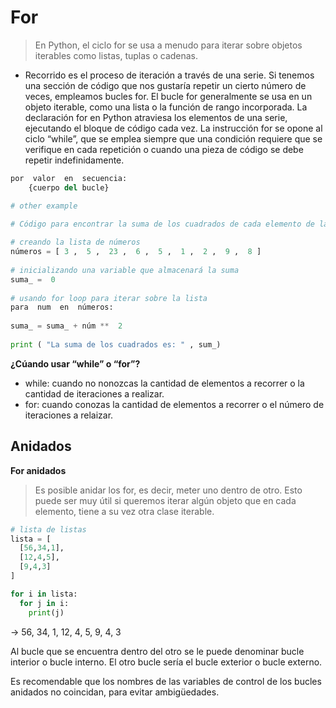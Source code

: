 # For

> En Python, el ciclo for se usa a menudo para iterar sobre objetos iterables como listas, tuplas o cadenas.

- Recorrido es el proceso de iteración a través de una serie. Si tenemos una sección de código que nos gustaría repetir un cierto número de veces, empleamos bucles for. El bucle for generalmente se usa en un objeto iterable, como una lista o la función de rango incorporada. La declaración for en Python atraviesa los elementos de una serie, ejecutando el bloque de código cada vez. La instrucción for se opone al ciclo “while”, que se emplea siempre que una condición requiere que se verifique en cada repetición o cuando una pieza de código se debe repetir indefinidamente.
```python
por  valor  en  secuencia:  
    {cuerpo del bucle}

# other example

# Código para encontrar la suma de los cuadrados de cada elemento de la lista usando for loop  
  
# creando la lista de números  
números = [ 3 ,  5 ,  23 ,  6 ,  5 ,  1 ,  2 ,  9 ,  8 ]  
  
# inicializando una variable que almacenará la suma  
suma_ =  0  
  
# usando for loop para iterar sobre la lista  
para  num  en  números:  
     
suma_ = suma_ + núm **  2   
  
print ( "La suma de los cuadrados es: " , sum_)
```

**¿Cúando usar “while” o “for”?**
- while: cuando no nonozcas la cantidad de elementos a recorrer o la cantidad de iteraciones a realizar.
- for: cuando conozas la cantidad de elementos a recorrer o el número de iteraciones a relaizar.


## Anidados

**For anidados**
> Es posible anidar los for, es decir, meter uno dentro de otro. Esto puede ser muy útil si queremos iterar algún objeto que en cada elemento, tiene a su vez otra clase iterable.

```python
# lista de listas
lista = [
  [56,34,1],
  [12,4,5],
  [9,4,3]
]

for i in lista:
  for j in i:
    print(j)
```

→ 56, 34, 1, 12, 4, 5, 9, 4, 3

Al bucle que se encuentra dentro del otro se le puede denominar bucle interior o bucle interno. El otro bucle sería el bucle exterior o bucle externo.

Es recomendable que los nombres de las variables de control de los bucles anidados no coincidan, para evitar ambigüedades.
